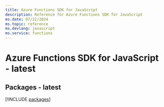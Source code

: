 ```yaml
---
title: Azure Functions SDK for JavaScript
description: Reference for Azure Functions SDK for JavaScript
ms.date: 07/22/2024
ms.topic: reference
ms.devlang: javascript
ms.service: functions
---
```

# Azure Functions SDK for JavaScript - latest
## Packages - latest
[!INCLUDE [packages](functions-index.md)]